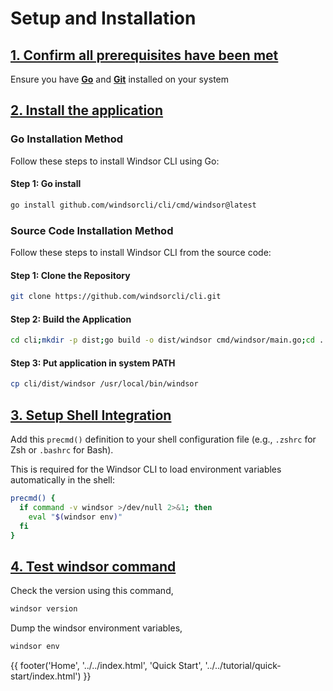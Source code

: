 # Setup and Installation

## [1. Confirm all prerequisites have been met](#prerequisites)
Ensure you have **[Go](https://golang.org/doc/install)** and **[Git](https://git-scm.com/book/en/v2/Getting-Started-Installing-Git)** installed on your system

## [2. Install the application ](#installation) 

### Go Installation Method
Follow these steps to install Windsor CLI using Go:

#### Step 1: Go install
```bash
go install github.com/windsorcli/cli/cmd/windsor@latest
```

### Source Code Installation Method
Follow these steps to install Windsor CLI from the source code:

#### Step 1: Clone the Repository
```bash
git clone https://github.com/windsorcli/cli.git
```

#### Step 2: Build the Application

```bash
cd cli;mkdir -p dist;go build -o dist/windsor cmd/windsor/main.go;cd ..
```

#### Step 3: Put application in system PATH

```bash
cp cli/dist/windsor /usr/local/bin/windsor
```

## [3. Setup Shell Integration](#shell-integration)

Add this `precmd()` definition to your shell configuration file (e.g., `.zshrc` for Zsh or `.bashrc` for Bash).

This is required for the Windsor CLI to load environment variables automatically in the shell:

```bash
precmd() {
  if command -v windsor >/dev/null 2>&1; then
    eval "$(windsor env)"
  fi
}
```

## [4. Test windsor command](#test-windsor)

Check the version using this command,

```bash
windsor version
```

Dump the windsor environment variables,

```bash
windsor env
```

<div>
{{ footer('Home', '../../index.html', 'Quick Start', '../../tutorial/quick-start/index.html') }}
</div>

<script>
  document.getElementById('previousButton').addEventListener('click', function() {
    window.location.href = '../../index.html'; 
  });
  document.getElementById('nextButton').addEventListener('click', function() {
    window.location.href = '../../tutorial/quick-start/index.html'; 
  });
</script>
